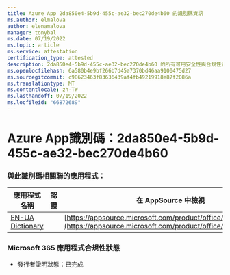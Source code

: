 ```yaml
---
title: Azure App 2da850e4-5b9d-455c-ae32-bec270de4b60 的識別碼資訊
ms.author: elmalova
author: elenamalova
manager: tonybal
ms.date: 07/19/2022
ms.topic: article
ms.service: attestation
certification_type: attested
description: 2da850e4-5b9d-455c-ae32-bec270de4b60 的所有可用安全性與合規性資訊。
ms.openlocfilehash: 6a580b4e9bf266b7d45a7370bd46aa9100475d27
ms.sourcegitcommit: c98623463f83636439af4fb49219918e87f2086a
ms.translationtype: MT
ms.contentlocale: zh-TW
ms.lasthandoff: 07/19/2022
ms.locfileid: "66872689"
---
```

# <a name="azure-app-id-2da850e4-5b9d-455c-ae32-bec270de4b60"></a>Azure App識別碼：2da850e4-5b9d-455c-ae32-bec270de4b60


### <a name="apps-associated-with-this-id"></a>與此識別碼相關聯的應用程式：
| **應用程式名稱** | **認證** | **在 AppSource 中檢視** |
|--------------|---------------|-----------------------|
| [EN-UA Dictionary](../forward/WA200004310.md) |  | [https://appsource.microsoft.com/product/office/WA200004310](https://appsource.microsoft.com/product/office/WA200004310) |

### <a name="microsoft-365-app-compliance-status"></a>Microsoft 365 應用程式合規性狀態
- 發行者證明狀態：已完成
